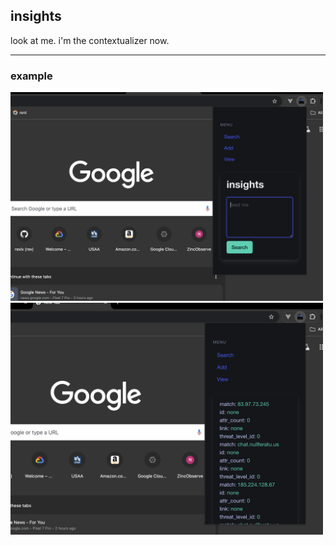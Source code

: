 ## insights

look at me. i'm the contextualizer now.

<hr>

### example
<img src="data/ko.png" width="500" />
<img src="data/ok.png" width="500" />
<!-- ![example](data/ko.png)
![example2](data/ok.png) -->